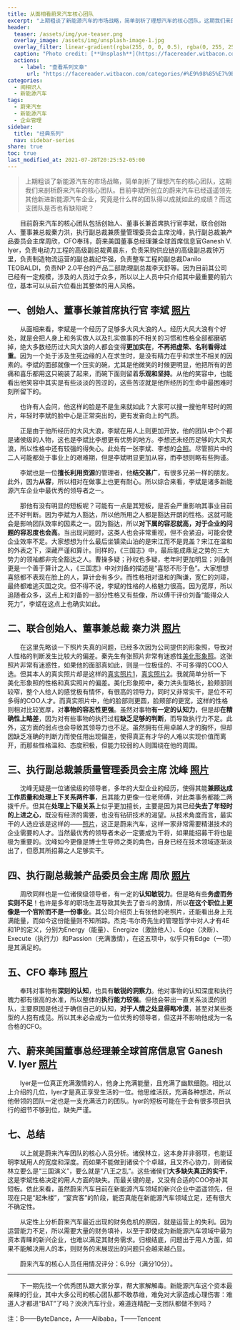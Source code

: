 ```yaml
---
title: 从面相看蔚来汽车核心团队
excerpt: "上期粗谈了新能源汽车的市场战略，简单剖析了理想汽车的核心团队，这期我们来剖析蔚来汽车的核心团队。"
header:
  teaser: /assets/img/yue-teaser.png
  overlay_image: /assets/img/unsplash-image-1.jpg
  overlay_filter: linear-gradient(rgba(255, 0, 0, 0.5), rgba(0, 255, 255, 0.5))
  caption: "Photo credit: [**Unsplash**](https://facereader.witbacon.com)"
  actions:
    - label: "查看系列文章"
      url: "https://facereader.witbacon.com/categories/#%E9%98%85%E7%9B%B8%E8%AF%86%E4%BA%BA"
categories:
  - 阅相识人
  - 新能源汽车
tags: 
  - 蔚来汽车
  - 新能源汽车
  - 企业管理
sidebar:
  title: "经典系列"
  nav: sidebar-series
share: true
toc: true
last_modified_at: 2021-07-28T20:25:52-05:00
---
```

> ​	上期粗谈了新能源汽车的市场战略，简单剖析了理想汽车的核心团队，这期我们来剖析蔚来汽车的核心团队。目前李斌所创立的蔚来汽车已经遥遥领先其他新进新能源汽车企业，究竟是什么样的团队得以成就如此的成绩？而这支团队是否也有缺陷呢？

&emsp;&emsp;目前蔚来汽车的核心团队包括创始人、董事长兼首席执行官李斌，联合创始人、董事兼总裁秦力洪，执行副总裁兼质量管理委员会主席沈峰，执行副总裁兼产品委员会主席周欣，CFO奉玮，蔚来美国董事总经理兼全球首席信息官Ganesh V. Iyer，负责电动力工程的高级副总裁黄晨东，负责采购供应链的高级副总裁钟万里，负责制造物流运营的副总裁纪华强，负责整车工程的副总裁Danilo TEOBALDI，负责NP 2.0平台的产品二部助理副总裁李天舒等。因为目前其公司已经有一定规模，涉及的人员过于众多，所以以上人员中只介绍其中最重要的前六位，基本可以从前六位看出其整体的用人风格。

## 一、创始人、董事长兼首席执行官 李斌 [照片](https://cdn.jsdelivr.net/gh/kewtgh/PicSunflowers@main/img/李斌.jpg)

&emsp;&emsp;从面相来看，李斌是一个经历了足够多大风大浪的人。经历大风大浪有个好处，就是会把人身上和务实做人以及扎实做事的不相关的习惯和性格全部都磨砺掉，绝大多数经历过大风大浪的人都会变得**更加实在**，**不再把虚荣、名利看得过重**。因为一个处于涉及生死边缘的人在求生时，是没有精力在乎和求生不相关的因素的。李斌的面部就像一个压实的碗，尤其是他微笑的时候更明显，他把所有的苦痛和喜乐都用这只碗装了起来，而碗下面则留着**乐观和坚持**。从他的笑容中，也能看出他笑容中其实是有些淡淡的苦涩的，这些苦涩就是他所经历的生命中最困难时刻所留下的。

&emsp;&emsp;也许有人会问，他这样的脸是不是生来就如此？大家可以搜一搜他年轻时的照片，年轻时李斌的脸中心是正常突出的，更有发奋向上的气质。

&emsp;&emsp;正是由于他所经历的大风大浪，李斌在用人上则更加开放，他的团队中个个都是诸侯级的人物，这也是李斌比李想更有优势的地方。李想还未经历足够的大风大浪，所以性格中还有较强的得失心。此处有一张李斌、李想的[合照](https://cdn.jsdelivr.net/gh/kewtgh/PicSunflowers@main/img/李斌&李想&何小鹏.jpeg)。尽管照片中的二人可能都处于事业上的艰难期，但是李斌明显更加从容，而李想则略有些拘谨。

&emsp;&emsp;李斌也是一位**擅长利用资源**的管理者，他**结交甚广**，有很多兄弟一样的朋友。此外，因为**从容**，所以相对在做事上也更有耐心。所以综合来看，李斌是诸多新能源汽车企业中最优秀的领导者之一。

&emsp;&emsp;那他有没有明显的短板呢？可能有一点是其短板，是否会严重影响其事业目前还不好判断。因为李斌为人豁达，所以他所用之人都是豁达开朗的性格。这就可能会是影响团队效率的因素之一。因为豁达，所以**对下属的容忍就高，对于企业的问题的容忍度也会高**。当出现问题时，这类人也会非常重视，但不会紧迫，可能会使企业效率不足。大家想想为什么最后坐镇梁山泊的是宋江而不是晁盖？宋江在温和的外表之下，深藏严谨和算计。同样的，《三国志》中，最后能成鼎足之势的三大势力的领袖都非完全豁达之人。曹操多疑；孙权也多疑，老年时更加明显；刘备则更是一个善于算计之人，《三国志》中对刘备的描述是“喜怒不形于色”。大家想想喜怒都不表现在脸上的人，算计会有多少。而性格相对温和的陶谦，宽仁的刘璋，最终都难逃灭国之灾。但不得不说，李斌的性格的人格魅力很高。因为宽厚，所以追随者众多，这点上和刘备的一部分性格又有些像，所以傅干评价刘备“能得众人死力”，李斌在这点上也确实如此。

## 二、联合创始人、董事兼总裁 秦力洪 [照片](https://cdn.jsdelivr.net/gh/kewtgh/PicSunflowers@main/img/秦力洪2.png)

&emsp;&emsp;在这里先略谈一下照片失真的问题，已经多次因为公司提供的形象照，导致对人性格的判断发生比较大的偏差。秦先生有张照片非常有迷惑性[美化形象照](https://cdn.jsdelivr.net/gh/kewtgh/PicSunflowers@main/img/秦力洪.jpg)。这张照片非常有迷惑性，如果他的面部真如此，则是一位极佳的、不可多得的COO人选。但其本人的真实照片却是这样的[真实照片1](https://cdn.jsdelivr.net/gh/kewtgh/PicSunflowers@main/img/秦力洪3.png)，[真实照片2](https://cdn.jsdelivr.net/gh/kewtgh/PicSunflowers@main/img/秦力洪4.jpg)。我就简单分析一下美化形象照的性格和真实照片的偏差。美化形象照中，秦力洪头型略长，脸颊部则较窄，整个人给人的感觉极有情怀，有很高的领导力，同时又非常实干，是位不可多得的COO人才。而真实照片中，他的脸部则更圆，脸颊部的更宽，这样的性格则相对比较宽厚，对**事物的容忍性更强**。虽然对事物**有一定的认知力**，但是却**在精确性上略差**，因为对有些事物的执行过程**缺乏足够的判断**，而导致执行力不足。此外，这方面的弱点也会导致其领导力也不足。虽然拥有任用卓越人才的胸怀，但却因缺乏准确的判断力而使任用出现偏差，使得真正有才华的人难以实现价值而离开，而那些性格温和、态度积极，但能力较弱的人则围绕在他的周围。

## 三、执行副总裁兼质量管理委员会主席 沈峰 [照片](https://cdn.jsdelivr.net/gh/kewtgh/PicSunflowers@main/img/沈峰.jpg)

&emsp;&emsp;沈峰无疑是一位诸侯级的领导者，多年的大型企业的经历，使得其能**兼顾达成工作质量和处理上下关系两件事**，且其能力更像一位老师傅，对此类事务都能二两拨千斤。但其在**处理上下级关系**上似乎更加擅长，主要是因为其已经**失去了年轻时的上进之心**，既没有经济的需要，也没有钻研技术的渴望。从技术角度而言，最实干的人选应该是这样的——[照片](https://cdn.jsdelivr.net/gh/kewtgh/PicSunflowers@main/img/梁孟松.jpg)，这正是蔚来汽车，这样一家非常需要精湛技术的企业需要的人才。当然最优秀的领导者未必一定要成为干将，如果能招募干将也是极为重要的。沈峰如今更像是博士生导师之类的角色，自身已经在技术领域逐渐淡出了，但愿其所招募之人足够实干。

## 四、执行副总裁兼产品委员会主席 周欣 [照片](https://cdn.jsdelivr.net/gh/kewtgh/PicSunflowers@main/img/周欣.jpg)

&emsp;&emsp;周欣同样也是一位诸侯级领导者，有一定的**认知敏锐力**。但是略有些**务虚而务实则不足**！也许是多年的职场生涯导致其失去了奋斗的激情，所以**在这个职位上更像是一个官阶而不是一份事业**。其公司介绍页上有张他的老照片，还能看出身上充满能量，而如今这份能量则不知所踪。杰克·韦尔奇先生的管理哲学中对人才有4E和1P的定义，分别为Energy（能量）、Energize（激励他人）、Edge（决断）、Execute（执行力）和Passion（充满激情），在这五项中，似乎只有Edge（一项）是其满足的。

## 五、CFO 奉玮 [照片](https://cdn.jsdelivr.net/gh/kewtgh/PicSunflowers@main/img/奉玮.jpg)

&emsp;&emsp;奉玮对事物有**深刻的认知**，也具有**敏锐的洞察力**。他对事物的认知深度和执行魄力都有很高的水准，所以整体的**执行能力较强**。但他会带出一直关系淡漠的团队，主要原因是他过于确信自己的认知，**对于人情之处显得略冷漠**，甚至对某些类型的人抱有成见。所以其未必会成为一位优秀的领导者，但这并不影响他成为一名合格的CFO。

## 六、蔚来美国董事总经理兼全球首席信息官 Ganesh V. Iyer [照片](https://cdn-app.nio.com/user/2019/11/28/35326dc4-7bf7-4a11-b0ff-df74e706320e.jpeg)

&emsp;&emsp;Iyer是一位真正充满激情的人，他身上充满能量，且充满了幽默细胞。相比以上介绍的几位，Iyer才是真正享受生活的一位。他思维活跃，充满各种想法，所以他带领的团队一定也是一支充满活力的团队。Iyer的短板可能在于会有很多项目执行的细节不够到位，缺失严谨。

## 七、总结

&emsp;&emsp;以上就是蔚来汽车团队的核心人员分析。诸侯林立，这本身并非弱项，也能证明李斌用人的宽度和深度。而如果不能做到诸侯个个卓越，且又齐心协力，则诸侯林立要么是“三国演义”，要么就是“八王之乱”。这些诸侯们**大多缺失真正的实干**，这是李斌性格决定的用人方面的缺失。而最关键的是，又没有合适的COO弥补其短板。依此来看，虽然蔚来汽车目前在新能源汽车领域的新兴企业中遥遥领先，但现在只是“起朱楼”，“宴宾客”的阶段，能否真能在新能源汽车领域立足，还有很大不确定性。

&emsp;&emsp;从定性上分析蔚来汽车最近出现的财务危机的原因，就是运营上的失利。因为运营能力不足，所以需要大量的财务填补，以至于即使成为新能源汽车领域中最为资本青睐的新兴企业，也难以满足其财务需求。归根结底，问题出于用人方面，如果不能解决用人的本，则财务的末展现出的问题只会越来越凸显。

&emsp;&emsp;蔚来汽车的核心人员任用情况评分：6.9分（满分10分）。

---

&emsp;&emsp;下一期先找一个优秀团队跟大家分享，帮大家解解毒。新能源汽车这个资本最亲睐的行业，其中大多公司的核心团队都不敢恭维，难免对大家造成心理伤害：难道人才都进“BAT”了吗？泱泱汽车行业，难道连精配一支团队都做不到吗？

注：B——ByteDance，A——Alibaba，T——Tencent
